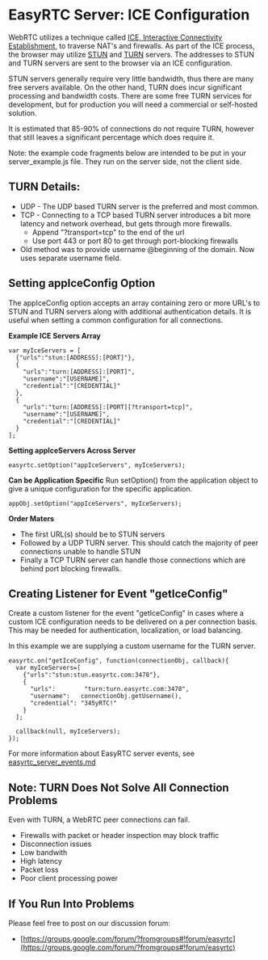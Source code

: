 EasyRTC Server: ICE Configuration
=================================

WebRTC utilizes a technique called [ICE, Interactive Connectivity Establishment](http://en.wikipedia.org/wiki/Interactive_Connectivity_Establishment), to traverse NAT's and firewalls. As part of the ICE process, the browser may utilize [STUN](http://en.wikipedia.org/wiki/STUN) and [TURN](http://en.wikipedia.org/wiki/Traversal_Using_Relays_around_NAT) servers. The addresses to STUN and TURN servers are sent to the browser via an ICE configuration.

STUN servers generally require very little bandwidth, thus there are many free servers available. On the other hand, TURN does incur significant processing and bandwidth costs. There are some free TURN services for development, but for production you will need a commercial or self-hosted solution.

It is estimated that 85-90% of connections do not require TURN, however that still leaves a significant percentage which does require it.

Note: the example code fragments below are intended to be put in your server_example.js file. 
They run on the server side, not the client side.

TURN Details:
-------------

 - UDP - The UDP based TURN server is the preferred and most common.
 - TCP - Connecting to a TCP based TURN server introduces a bit more latency and network overhead, but gets through more firewalls.
   - Append "?transport=tcp" to the end of the url
   - Use port 443 or port 80 to get through port-blocking firewalls
 - Old method was to provide username @beginning of the domain. Now uses separate username field.


Setting appIceConfig Option
---------------------------

The appIceConfig option accepts an array containing zero or more URL's to STUN and TURN servers along with additional authentication details. It is useful when setting a common configuration for all connections. 

**Example ICE Servers Array**


    var myIceServers = [
      {"urls":"stun:[ADDRESS]:[PORT]"},
      {
        "urls":"turn:[ADDRESS]:[PORT]",
        "username":"[USERNAME]",
        "credential":"[CREDENTIAL]"
      },
      {
        "urls":"turn:[ADDRESS]:[PORT][?transport=tcp]",
        "username":"[USERNAME]",
        "credential":"[CREDENTIAL]"
      }
    ];


**Setting appIceServers Across Server**

    easyrtc.setOption("appIceServers", myIceServers);


**Can be Application Specific**
Run setOption() from the application object to give a unique configuration for the specific application.

    appObj.setOption("appIceServers", myIceServers);


**Order Maters**
 - The first URL(s) should be to STUN servers
 - Followed by a UDP TURN server. This should catch the majority of peer connections unable to handle STUN
 - Finally a TCP TURN server can handle those connections which are behind port blocking firewalls.


Creating Listener for Event "getIceConfig"
------------------------------------------

Create a custom listener for the event "getIceConfig" in cases where a custom ICE configuration needs to be delivered on a per connection basis. This may be needed for authentication, localization, or load balancing.

In this example we are supplying a custom username for the TURN server.

    easyrtc.on("getIceConfig", function(connectionObj, callback){
      var myIceServers=[
        {"urls":"stun:stun.easyrtc.com:3478"},
        {
          "urls":        "turn:turn.easyrtc.com:3478",
          "username":   connectionObj.getUsername(),
          "credential": "345yRTC!"
        }
      ];
    
      callback(null, myIceServers);
    });

For more information about EasyRTC server events, see [easyrtc_server_events.md](easyrtc_server_events.md)


Note: TURN Does Not Solve All Connection Problems
-------------------------------------------------

Even with TURN, a WebRTC peer connections can fail.

 - Firewalls with packet or header inspection may block traffic
 - Disconnection issues
 - Low bandwith
 - High latency
 - Packet loss
 - Poor client processing power


If You Run Into Problems
------------------------
Please feel free to post on our discussion forum:

- [https://groups.google.com/forum/?fromgroups#!forum/easyrtc](https://groups.google.com/forum/?fromgroups#!forum/easyrtc)
 

